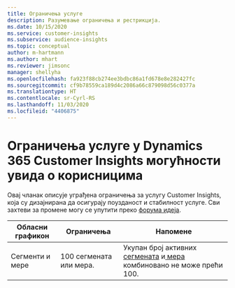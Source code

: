 ```yaml
---
title: Ограничења услуге
description: Разумевање ограничења и рестрикција.
ms.date: 10/15/2020
ms.service: customer-insights
ms.subservice: audience-insights
ms.topic: conceptual
author: m-hartmann
ms.author: mhart
ms.reviewer: jimsonc
manager: shellyha
ms.openlocfilehash: fa923f88cb274ee3bdbc86a1fd678e8e282427fc
ms.sourcegitcommit: cf9b78559ca189d4c2086a66c879098d56c0377a
ms.translationtype: HT
ms.contentlocale: sr-Cyrl-RS
ms.lasthandoff: 11/03/2020
ms.locfileid: "4406875"
---
```

# <a name="service-limits-in-dynamics-365-customer-insights-audience-insights-capability"></a>Ограничења услуге у Dynamics 365 Customer Insights могућности увида о корисницима

Овај чланак описује уграђена ограничења за услугу Customer Insights, која су дизајнирана да осигурају поузданост и стабилност услуге. Сви захтеви за промене могу се упутити преко [форума идеја](https://go.microsoft.com/fwlink/?linkid=2074172). 
 
| Обласни графикон  | Ограничења  | Напомене |
|-------------|---------------------------------------------------------------------|---------------------------------------------------------------------|
| Сегменти и мере | 100 сегмената или мера. | Укупан број активних[ сегмената](segments.md) и[ мера](measures.md) комбиновано не може прећи 100.  |
